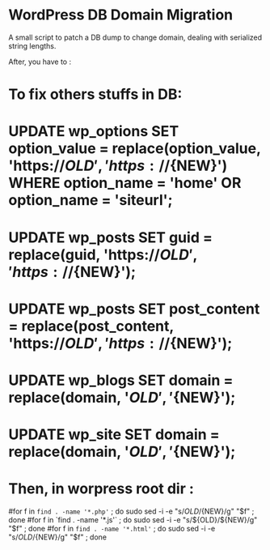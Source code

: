 # WordPress DB Domain Migration

A small script to patch a DB dump to change domain, dealing with serialized string lengths.

After, you have to : 

# To fix others stuffs in DB: 
# UPDATE wp_options SET option_value = replace(option_value, 'https://${OLD}', 'https://${NEW}') WHERE option_name = 'home' OR option_name = 'siteurl';
# UPDATE wp_posts SET guid = replace(guid, 'https://${OLD}','https://${NEW}');
# UPDATE wp_posts SET post_content = replace(post_content, 'https://${OLD}', 'https://${NEW}');
# UPDATE wp_blogs SET domain = replace(domain, '${OLD}', '${NEW}');
# UPDATE wp_site SET domain = replace(domain, '${OLD}', '${NEW}');

# Then, in worpress root dir : 
#for f in `find . -name '*.php'` ; do sudo sed -i -e "s/${OLD}/${NEW}/g" "$f" ; done
#for f in `find . -name '*.js'` ; do sudo sed -i -e "s/${OLD}/${NEW}/g" "$f" ; done
#for f in `find . -name '*.html'` ; do sudo sed -i -e "s/${OLD}/${NEW}/g" "$f" ; done
